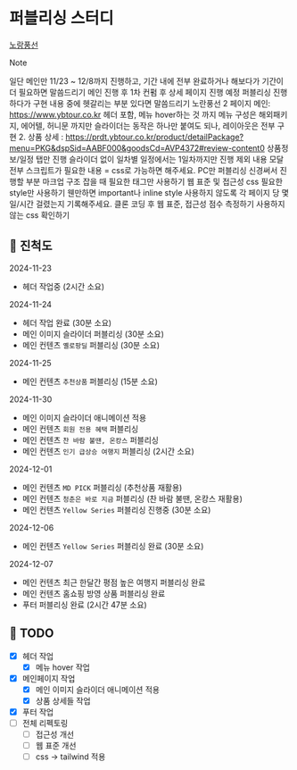 # 퍼블리싱 스터디

[노랑풍선](https://www.ybtour.co.kr/)

> [!NOTE]
> 일단 메인만 11/23 ~ 12/8까지 진행하고, 기간 내에 전부 완료하거나 해보다가 기간이 더 필요하면 말씀드리기
> 메인 진행 후 1차 컨펌 후 상세 페이지 진행 예정
> 퍼블리싱 진행하다가 구현 내용 중에 헷갈리는 부분 있다면 말씀드리기
> 노란풍선 2 페이지
> 메인: https://www.ybtour.co.kr
> 헤더 포함, 메뉴 hover하는 것 까지
> 메뉴 구성은 해외패키지, 에어텔, 허니문 까지만
> 슬라이더는 동작은 하나만 붙여도 되나, 레이아웃은 전부 구현 2. 상품 상세 : https://prdt.ybtour.co.kr/product/detailPackage?menu=PKG&dspSid=AABF000&goodsCd=AVP4372#review-content0
> 상품정보/일정 탭만 진행
> 슬라이더 없이
> 일차별 일정에서는 1일차까지만 진행
> 제외 내용
> 모달 전부
> 스크립트가 필요한 내용 = css로 가능하면 해주세요.
> PC만 퍼블리싱
> 신경써서 진행할 부분
> 마크업
> 구조 잡을 때 필요한 태그만 사용하기
> 웹 표준 및 접근성
> css
> 필요한 style만 사용하기
> 웬만하면 important나 inline style 사용하지 않도록
> 각 페이지 당 몇 일/시간 걸렸는지 기록해주세요.
> 클론 코딩 후
> 웹 표준, 접근성 점수 측정하기
> 사용하지 않는 css 확인하기

## 🚀 진척도

2024-11-23

- 헤더 작업중 (2시간 소요)

2024-11-24

- 헤더 작업 완료 (30분 소요)
- 메인 이미지 슬라이더 퍼블리싱 (30분 소요)
- 메인 컨텐츠 `옐로팡딜` 퍼블리싱 (30분 소요)

2024-11-25

- 메인 컨텐츠 `추천상품` 퍼블리싱 (15분 소요)

2024-11-30

- 메인 이미지 슬라이더 애니메이션 적용
- 메인 컨텐츠 `회원 전용 혜택` 퍼블리싱
- 메인 컨텐츠 `찬 바람 불땐, 온캉스` 퍼블리싱
- 메인 컨텐츠 `인기 급상승 여행지` 퍼블리싱 (2시간 소요)

2024-12-01

- 메인 컨텐츠 `MD PICK` 퍼블리싱 (추천상품 재활용)
- 메인 컨텐츠 `청춘은 바로 지금` 퍼블리싱 (찬 바람 불땐, 온캉스 재활용)
- 메인 컨텐츠 `Yellow Series` 퍼블리싱 진행중 (30분 소요)

2024-12-06

- 메인 컨텐츠 `Yellow Series` 퍼블리싱 완료 (30분 소요)

2024-12-07

- 메인 컨텐츠 최근 한달간 평점 높은 여행지 퍼블리싱 완료
- 메인 컨텐츠 홈쇼핑 방영 상품 퍼블리싱 완료
- 푸터 퍼블리싱 완료 (2시간 47분 소요)

## 📝 TODO

- [x] 헤더 작업
  - [x] 메뉴 hover 작업
- [x] 메인페이지 작업
  - [x] 메인 이미지 슬라이더 애니메이션 적용
  - [x] 상품 상세들 작업
- [x] 푸터 작업
- [ ] 전체 리펙토링
  - [ ] 접근성 개선
  - [ ] 웹 표준 개선
  - [ ] css -> tailwind 적용
